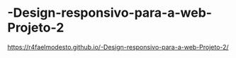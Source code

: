 # -Design-responsivo-para-a-web-Projeto-2
https://r4faelmodesto.github.io/-Design-responsivo-para-a-web-Projeto-2/
